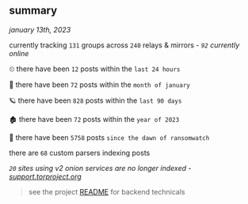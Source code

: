 
## summary
_january 13th, 2023_

currently tracking `131` groups across `240` relays & mirrors - _`92` currently online_

⏲ there have been `12` posts within the `last 24 hours`

🦈 there have been `72` posts within the `month of january`

🪐 there have been `828` posts within the `last 90 days`

🏚 there have been `72` posts within the `year of 2023`

🦕 there have been `5758` posts `since the dawn of ransomwatch`

there are `68` custom parsers indexing posts

_`20` sites using v2 onion services are no longer indexed - [support.torproject.org](https://support.torproject.org/onionservices/v2-deprecation/)_

> see the project [README](https://github.com/joshhighet/ransomwatch#ransomwatch--) for backend technicals
